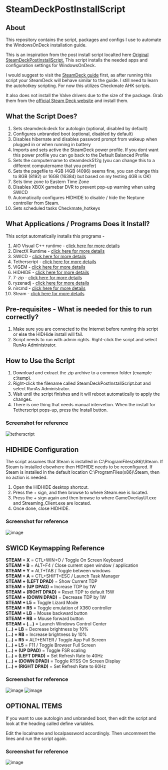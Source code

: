 # SteamDeckPostInstallScript

## About
This repository contains the script, packages and configs I use to automate the WindowsOnDeck installation guide.

This is an inspiration from the post install script localted here [Original SteamDeckPostInstallScript.](https://github.com/ryanrudolfoba/SteamDeckPostInstallScript) This script installs the needed apps and configuration settings for WindowsOnDeck.

I would suggest to visit the [SteamDeck guide](https://github.com/baldsealion/Steamdeck-Ultimate-Windows11-Guide) first, as after running this script your SteamDeck will behave similar to the guide. I still need to learn the autohotkey scripting. For now this utilizes Checkmate AHK scripts.

It also does not install the Valve drivers due to the size of the package. Grab them from the [official Steam Deck website](https://help.steampowered.com/en/faqs/view/6121-ECCD-D643-BAA8) and install them.

## What the Script Does?
1. Sets steamdeck:deck for autologin (optional, disabled by default)
2. Configures unbranded boot (optional, disabled by default)
3. Disables hibernate and disables password prompt from wakeup when plugged in or when running in battery
4. Imports and sets active the SteamDeck power profile. If you dont want this power profile you can go back to the Default Balanced Profile
5. Sets the computername to steamdeck512g (you can change this to a different computername that you prefer)
6. Sets the pagefile to 4GB (4GB (4096) seems fine, you can change this to 8GB (8192) or 16GB (16384) but based on my testing 4GB is OK)
7. Sets time zone to Eastern Time Zone
8. Disables XBOX gamebar DVR to prevent pop-up warning when using SWICD
9. Automatically configures HIDHIDE to disable / hide the Neptune controller from Steam.
10. Sets scheduled tasks Checkmate_hotkeys

## What Applications / Programs Does it Install?
This script automatically installs this programs -
1. AIO Visual C++ runtime - [click here for more details](https://github.com/abbodi1406/vcredist)
2. DirectX Runtime - [click here for more details](https://www.microsoft.com/en-us/download/details.aspx?id=8109)
3. SWICD - [click here for more details](https://github.com/mKenfenheuer/steam-deck-windows-usermode-driver)
4. Tetherscript - [click here for more details](https://tetherscript.com/hid-driver-kit-download/)
5. VIGEM - [click here for more details](https://github.com/ViGEm/ViGEmBus)
6. HIDHIDE - [click here for more details](https://github.com/ViGEm/HidHide)
7. 7-zip - [click here for more details](https://7-zip.org/)
8. ryzenadj - [click here for more details](https://github.com/FlyGoat/RyzenAdj)
9. nircmd - [click here for more details](https://www.nirsoft.net/utils/nircmd.html)
10. Steam - [click here for more details](https://store.steampowered.com/about/)

## Pre-requisites - What is needed for this to run correctly?
1. Make sure you are connected to the Internet before running this script or else the HIDHide install will fail.
2. Script needs to run with admin rights. Right-click the script and select RunAs Administrator.

## How to Use the Script
1. Download and extract the zip archive to a common folder (example c:\temp).
2. Right-click the filename called SteamDeckPostInstallScript.bat and select RunAs Administrator.
3. Wait until the script finishes and it will reboot automatically to apply the changes.
4. There is one thing that needs manual intervetion. When the install for Tetherscript pops-up, press the Install button.

### Screenshot for reference
![tetherscript](https://user-images.githubusercontent.com/98122529/201535455-2895bf32-7a98-4acc-b4b1-e7512d543154.png)

## HIDHIDE Configuration
The script assumes that Steam is installed in C:\ProgramFiles(x86)\Steam. If Steam is installed elsewhere then HIDHIDE needs to be reconfigured. If Steam is installed in the default location C:\ProgramFiles(x86)\Steam, then no action is needed.
1. Open the HIDHIDE desktop shortcut.
2. Press the + sign, and then browse to where Steam.exe is located.
3. Press the + sign again and then browse to where GameOverlayUI.exe and Streaming_Client.exe are located.
4. Once done, close HIDHIDE.

### Screenshot for reference
![image](https://user-images.githubusercontent.com/98122529/201547049-34b1f28d-02a3-44d7-9e61-5ef88098c97f.png)

## SWICD Keymapping Reference
**STEAM + X** = CTL+WIN+O / Toggle On Screen Keyboard  
**STEAM + B** = ALT+F4 / Close current open window / application  
**STEAM + Y** = ALT+TAB / Toggle between windows  
**STEAM + A** = CTL+SHIFT+ESC / Launch Task Manager  
**STEAM + (LEFT DPAD)** = Show Current TDP  
**STEAM + (UP DPAD)** = Increase TDP by 1W  
**STEAM + (RIGHT DPAD)** = Reset TDP to default 15W  
**STEAM + (DOWN DPAD)** = Decrease TDP by 1W  
**STEAM + L5** = Toggle Lizard Mode  
**STEAM + R5** = Toggle emulation of X360 controller  
**STEAM + LB** = Mouse backward button  
**STEAM + RB** = Mouse forward button  
**STEAM + (...)** = Launch Windows Control Center  
**(...) + LB** = Decrease brightness by 10%  
**(...) + RB** = Increase brightness by 10%  
**(...) + R5** = ALT+ENTER / Toggle App Full Screen  
**(...) + L5** = F11 / Toggle Browser Full Screen  
**(...) + (UP DPAD)** = Toggle FSR scaling  
**(...) + (LEFT DPAD)** = Set Refresh Rate to 40Hz  
**(...) + (DOWN DPAD)** = Toggle RTSS On Screen Display  
**(...) + (RIGHT DPAD)** = Set Refresh Rate to 60Hz  

### Screenshot for reference
![image](https://user-images.githubusercontent.com/98122529/201567368-4839d4f9-0472-4dfa-b564-47be2b07f8ec.png)
![image](https://user-images.githubusercontent.com/98122529/201567407-f39e2a42-662e-4279-a626-183b6420855e.png)


## OPTIONAL ITEMS
If you want to use autologin and unbranded boot, then edit the script and look at the heading called define variables.

Edit the localname and localpassword accordingly. Then uncomment the lines and run the script again.

### Screenshot for reference
![image](https://user-images.githubusercontent.com/98122529/201535353-180887a5-09d9-4ee5-9926-d38993af9758.png)


